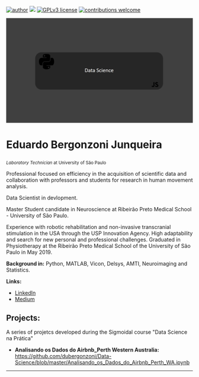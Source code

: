 [![author](https://img.shields.io/badge/author-carlosfab-red.svg)](https://www.linkedin.com/in/carlosfab) [![](https://img.shields.io/badge/python-3.7+-blue.svg)](https://www.python.org/downloads/release/python-365/) [![GPLv3 license](https://img.shields.io/badge/License-GPLv3-blue.svg)](http://perso.crans.org/besson/LICENSE.html) [![contributions welcome](https://img.shields.io/badge/contributions-welcome-brightgreen.svg?style=flat)](https://github.com/carlosfab/data_science/issues)

<p align="center">
  <img src="https://github.com/dubergonzoni/Data-Science/blob/master/linkedin.png" >
</p>

# Eduardo Bergonzoni Junqueira
<sub>*Laboratory Technician* at University of São Paulo</sub>

Professional focused on efficiency in the acquisition of scientific data and collaboration with professors and students for research in human movement analysis.

Data Scientist in devlopment.

Master Student candidate in Neuroscience at Ribeirão Preto Medical School - University of São Paulo.

Experience with robotic rehabilitation and non-invasive transcranial stimulation in the USA through the USP Innovation Agency.
High adaptability and search for new personal and professional challenges.
Graduated in Physiotherapy at the Ribeirão Preto Medical School of the University of São Paulo in May 2019.


**Background in:** Python, MATLAB, Vicon, Delsys, AMTI, Neuroimaging and Statistics.

**Links:**
* [LinkedIn](https://www.linkedin.com/in/eduardo-bergonzoni-junqueira-6a9325b6/)
* [Medium](https://medium.com/@eduardobergonzonijunqueira)


## Projects:
 A series of projetcs developed during the Sigmoidal course "Data Science na Prática"

* **Analisando os Dados do Airbnb_Perth Western Australia:** https://github.com/dubergonzoni/Data-Science/blob/master/Analisando_os_Dados_do_Airbnb_Perth_WA.ipynb
---
